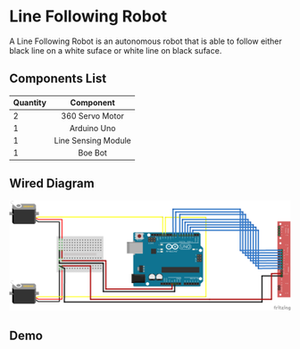 # Line Following Robot
A Line Following Robot is an autonomous robot that is able to follow either black line on a white suface or white line on black suface.

## Components List
| Quantity      | Component           | 
| ------------- |:-------------------:|
| 2             | 360 Servo	Motor     | 
| 1             | Arduino Uno         | 
| 1             | Line Sensing Module | 
| 1             | Boe Bot             | 

## Wired Diagram
![alt text](https://raw.githubusercontent.com/JACTheCreator/LineFollowingRobot/master/wire%20diagram/wire%20diagram.png
 "Wired Diagram")
## Demo
